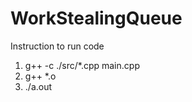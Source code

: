 # WorkStealingQueue


Instruction to run code

1. g++ -c ./src/*.cpp main.cpp
2. g++ *.o
3. ./a.out
